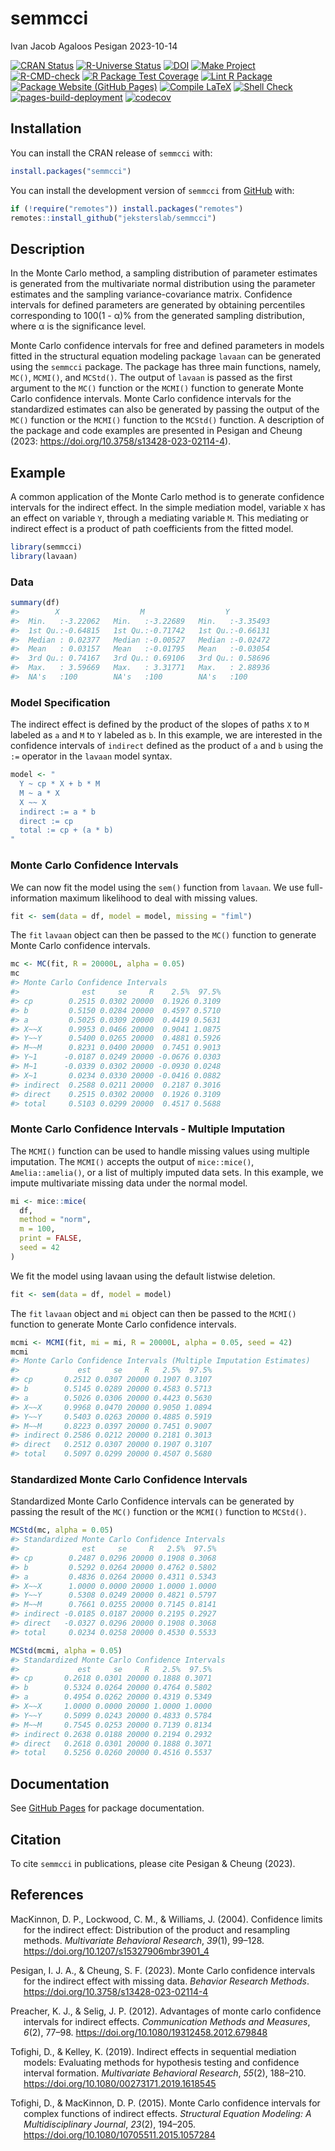 semmcci
================
Ivan Jacob Agaloos Pesigan
2023-10-14

<!-- README.md is generated from .setup/readme/README.Rmd. Please edit that file -->
<!-- badges: start -->

[![CRAN
Status](https://www.r-pkg.org/badges/version/semmcci)](https://cran.r-project.org/package=semmcci)
[![R-Universe
Status](https://jeksterslab.r-universe.dev/badges/semmcci)](https://jeksterslab.r-universe.dev)
[![DOI](https://zenodo.org/badge/DOI/10.3758/s13428-023-02114-4.svg)](https://doi.org/10.3758/s13428-023-02114-4)
[![Make
Project](https://github.com/jeksterslab/semmcci/actions/workflows/make.yml/badge.svg)](https://github.com/jeksterslab/semmcci/actions/workflows/make.yml)
[![R-CMD-check](https://github.com/jeksterslab/semmcci/actions/workflows/check-full.yml/badge.svg)](https://github.com/jeksterslab/semmcci/actions/workflows/check-full.yml)
[![R Package Test
Coverage](https://github.com/jeksterslab/semmcci/actions/workflows/test-coverage.yml/badge.svg)](https://github.com/jeksterslab/semmcci/actions/workflows/test-coverage.yml)
[![Lint R
Package](https://github.com/jeksterslab/semmcci/actions/workflows/lint.yml/badge.svg)](https://github.com/jeksterslab/semmcci/actions/workflows/lint.yml)
[![Package Website (GitHub
Pages)](https://github.com/jeksterslab/semmcci/actions/workflows/pkgdown-gh-pages.yml/badge.svg)](https://github.com/jeksterslab/semmcci/actions/workflows/pkgdown-gh-pages.yml)
[![Compile
LaTeX](https://github.com/jeksterslab/semmcci/actions/workflows/latex.yml/badge.svg)](https://github.com/jeksterslab/semmcci/actions/workflows/latex.yml)
[![Shell
Check](https://github.com/jeksterslab/semmcci/actions/workflows/shellcheck.yml/badge.svg)](https://github.com/jeksterslab/semmcci/actions/workflows/shellcheck.yml)
[![pages-build-deployment](https://github.com/jeksterslab/semmcci/actions/workflows/pages/pages-build-deployment/badge.svg)](https://github.com/jeksterslab/semmcci/actions/workflows/pages/pages-build-deployment)
[![codecov](https://codecov.io/gh/jeksterslab/semmcci/branch/main/graph/badge.svg?token=KVLUET3DJ6)](https://codecov.io/gh/jeksterslab/semmcci)
<!-- badges: end -->

## Installation

You can install the CRAN release of `semmcci` with:

``` r
install.packages("semmcci")
```

You can install the development version of `semmcci` from
[GitHub](https://github.com/jeksterslab/semmcci) with:

``` r
if (!require("remotes")) install.packages("remotes")
remotes::install_github("jeksterslab/semmcci")
```

## Description

In the Monte Carlo method, a sampling distribution of parameter
estimates is generated from the multivariate normal distribution using
the parameter estimates and the sampling variance-covariance matrix.
Confidence intervals for defined parameters are generated by obtaining
percentiles corresponding to 100(1 - α)% from the generated sampling
distribution, where α is the significance level.

Monte Carlo confidence intervals for free and defined parameters in
models fitted in the structural equation modeling package `lavaan` can
be generated using the `semmcci` package. The package has three main
functions, namely, `MC()`, `MCMI()`, and `MCStd()`. The output of
`lavaan` is passed as the first argument to the `MC()` function or the
`MCMI()` function to generate Monte Carlo confidence intervals. Monte
Carlo confidence intervals for the standardized estimates can also be
generated by passing the output of the `MC()` function or the `MCMI()`
function to the `MCStd()` function. A description of the package and
code examples are presented in Pesigan and Cheung (2023:
<https://doi.org/10.3758/s13428-023-02114-4>).

## Example

A common application of the Monte Carlo method is to generate confidence
intervals for the indirect effect. In the simple mediation model,
variable `X` has an effect on variable `Y`, through a mediating variable
`M`. This mediating or indirect effect is a product of path coefficients
from the fitted model.

``` r
library(semmcci)
library(lavaan)
```

### Data

``` r
summary(df)
#>        X                  M                  Y           
#>  Min.   :-3.22062   Min.   :-3.22689   Min.   :-3.35493  
#>  1st Qu.:-0.64815   1st Qu.:-0.71742   1st Qu.:-0.66131  
#>  Median : 0.02377   Median :-0.00527   Median :-0.02472  
#>  Mean   : 0.03157   Mean   :-0.01795   Mean   :-0.03054  
#>  3rd Qu.: 0.74167   3rd Qu.: 0.69106   3rd Qu.: 0.58696  
#>  Max.   : 3.59669   Max.   : 3.31771   Max.   : 2.88936  
#>  NA's   :100        NA's   :100        NA's   :100
```

### Model Specification

The indirect effect is defined by the product of the slopes of paths `X`
to `M` labeled as `a` and `M` to `Y` labeled as `b`. In this example, we
are interested in the confidence intervals of `indirect` defined as the
product of `a` and `b` using the `:=` operator in the `lavaan` model
syntax.

``` r
model <- "
  Y ~ cp * X + b * M
  M ~ a * X
  X ~~ X
  indirect := a * b
  direct := cp
  total := cp + (a * b)
"
```

### Monte Carlo Confidence Intervals

We can now fit the model using the `sem()` function from `lavaan`. We
use full-information maximum likelihood to deal with missing values.

``` r
fit <- sem(data = df, model = model, missing = "fiml")
```

The `fit` `lavaan` object can then be passed to the `MC()` function to
generate Monte Carlo confidence intervals.

``` r
mc <- MC(fit, R = 20000L, alpha = 0.05)
mc
#> Monte Carlo Confidence Intervals
#>              est     se     R    2.5%  97.5%
#> cp        0.2515 0.0302 20000  0.1926 0.3109
#> b         0.5150 0.0284 20000  0.4597 0.5710
#> a         0.5025 0.0309 20000  0.4419 0.5631
#> X~~X      0.9953 0.0466 20000  0.9041 1.0875
#> Y~~Y      0.5400 0.0265 20000  0.4881 0.5926
#> M~~M      0.8231 0.0400 20000  0.7451 0.9013
#> Y~1      -0.0187 0.0249 20000 -0.0676 0.0303
#> M~1      -0.0339 0.0302 20000 -0.0930 0.0248
#> X~1       0.0234 0.0330 20000 -0.0416 0.0882
#> indirect  0.2588 0.0211 20000  0.2187 0.3016
#> direct    0.2515 0.0302 20000  0.1926 0.3109
#> total     0.5103 0.0299 20000  0.4517 0.5688
```

### Monte Carlo Confidence Intervals - Multiple Imputation

The `MCMI()` function can be used to handle missing values using
multiple imputation. The `MCMI()` accepts the output of `mice::mice()`,
`Amelia::amelia()`, or a list of multiply imputed data sets. In this
example, we impute multivariate missing data under the normal model.

``` r
mi <- mice::mice(
  df,
  method = "norm",
  m = 100,
  print = FALSE,
  seed = 42
)
```

We fit the model using lavaan using the default listwise deletion.

``` r
fit <- sem(data = df, model = model)
```

The `fit` `lavaan` object and `mi` object can then be passed to the
`MCMI()` function to generate Monte Carlo confidence intervals.

``` r
mcmi <- MCMI(fit, mi = mi, R = 20000L, alpha = 0.05, seed = 42)
mcmi
#> Monte Carlo Confidence Intervals (Multiple Imputation Estimates)
#>             est     se     R   2.5%  97.5%
#> cp       0.2512 0.0307 20000 0.1907 0.3107
#> b        0.5145 0.0289 20000 0.4583 0.5713
#> a        0.5026 0.0306 20000 0.4423 0.5630
#> X~~X     0.9968 0.0470 20000 0.9050 1.0894
#> Y~~Y     0.5403 0.0263 20000 0.4885 0.5919
#> M~~M     0.8223 0.0397 20000 0.7451 0.9007
#> indirect 0.2586 0.0212 20000 0.2181 0.3013
#> direct   0.2512 0.0307 20000 0.1907 0.3107
#> total    0.5097 0.0299 20000 0.4507 0.5680
```

### Standardized Monte Carlo Confidence Intervals

Standardized Monte Carlo Confidence intervals can be generated by
passing the result of the `MC()` function or the `MCMI()` function to
`MCStd()`.

``` r
MCStd(mc, alpha = 0.05)
#> Standardized Monte Carlo Confidence Intervals
#>              est     se     R   2.5%  97.5%
#> cp        0.2487 0.0296 20000 0.1908 0.3068
#> b         0.5292 0.0264 20000 0.4762 0.5802
#> a         0.4836 0.0264 20000 0.4311 0.5343
#> X~~X      1.0000 0.0000 20000 1.0000 1.0000
#> Y~~Y      0.5308 0.0249 20000 0.4821 0.5797
#> M~~M      0.7661 0.0255 20000 0.7145 0.8141
#> indirect -0.0185 0.0187 20000 0.2195 0.2927
#> direct   -0.0327 0.0296 20000 0.1908 0.3068
#> total     0.0234 0.0258 20000 0.4530 0.5533
```

``` r
MCStd(mcmi, alpha = 0.05)
#> Standardized Monte Carlo Confidence Intervals
#>             est     se     R   2.5%  97.5%
#> cp       0.2618 0.0301 20000 0.1888 0.3071
#> b        0.5324 0.0264 20000 0.4764 0.5802
#> a        0.4954 0.0262 20000 0.4319 0.5349
#> X~~X     1.0000 0.0000 20000 1.0000 1.0000
#> Y~~Y     0.5099 0.0243 20000 0.4833 0.5784
#> M~~M     0.7545 0.0253 20000 0.7139 0.8134
#> indirect 0.2638 0.0188 20000 0.2194 0.2932
#> direct   0.2618 0.0301 20000 0.1888 0.3071
#> total    0.5256 0.0260 20000 0.4516 0.5537
```

## Documentation

See [GitHub Pages](https://jeksterslab.github.io/semmcci/index.html) for
package documentation.

## Citation

To cite `semmcci` in publications, please cite Pesigan & Cheung (2023).

## References

<div id="refs" class="references csl-bib-body hanging-indent"
line-spacing="2">

<div id="ref-MacKinnon-Lockwood-Williams-2004" class="csl-entry">

MacKinnon, D. P., Lockwood, C. M., & Williams, J. (2004). Confidence
limits for the indirect effect: Distribution of the product and
resampling methods. *Multivariate Behavioral Research*, *39*(1), 99–128.
<https://doi.org/10.1207/s15327906mbr3901_4>

</div>

<div id="ref-Pesigan-Cheung-2023" class="csl-entry">

Pesigan, I. J. A., & Cheung, S. F. (2023). Monte Carlo confidence
intervals for the indirect effect with missing data. *Behavior Research
Methods*. <https://doi.org/10.3758/s13428-023-02114-4>

</div>

<div id="ref-Preacher-Selig-2012" class="csl-entry">

Preacher, K. J., & Selig, J. P. (2012). Advantages of monte carlo
confidence intervals for indirect effects. *Communication Methods and
Measures*, *6*(2), 77–98. <https://doi.org/10.1080/19312458.2012.679848>

</div>

<div id="ref-Tofighi-Kelley-2019" class="csl-entry">

Tofighi, D., & Kelley, K. (2019). Indirect effects in sequential
mediation models: Evaluating methods for hypothesis testing and
confidence interval formation. *Multivariate Behavioral Research*,
*55*(2), 188–210. <https://doi.org/10.1080/00273171.2019.1618545>

</div>

<div id="ref-Tofighi-MacKinnon-2015" class="csl-entry">

Tofighi, D., & MacKinnon, D. P. (2015). Monte Carlo confidence intervals
for complex functions of indirect effects. *Structural Equation
Modeling: A Multidisciplinary Journal*, *23*(2), 194–205.
<https://doi.org/10.1080/10705511.2015.1057284>

</div>

</div>
